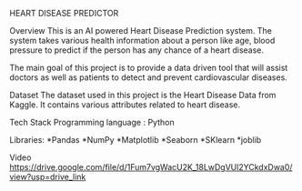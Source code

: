 HEART DISEASE PREDICTOR

Overview
  This is an AI powered Heart Disease Prediction system. The system takes various health information about a person like age, blood pressure to predict if the person has any chance of a heart disease. 

The main goal of this project is to provide a data driven tool that will assist doctors as well as patients to detect and prevent cardiovascular diseases.

Dataset
The dataset used in this project is the Heart Disease Data from Kaggle. It contains various attributes related to heart disease.

Tech Stack
Programming language : Python

Libraries:
 *Pandas
 *NumPy
 *Matplotlib
 *Seaborn
 *SKlearn
 *joblib
 
Video
https://drive.google.com/file/d/1Fum7vgWacU2K_18LwDgVUl2YCkdxDwa0/view?usp=drive_link
